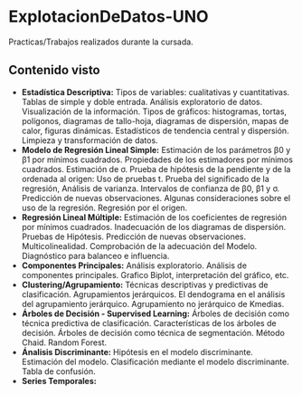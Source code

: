 # ExplotacionDeDatos-UNO
Practicas/Trabajos realizados durante la cursada.

## Contenido visto
- **Estadística Descriptiva:** Tipos de variables: cualitativas y cuantitativas. Tablas de simple y doble entrada. Análisis exploratorio de datos. Visualización de la información. Tipos de gráficos: histogramas, tortas, polígonos, diagramas de tallo-hoja, diagramas de dispersión, mapas de calor, figuras dinámicas. Estadísticos de tendencia central y dispersión. Limpieza y transformación de datos.
- **Modelo de Regresión Lineal Simple:** Estimación de los parámetros β0 y β1 por mínimos cuadrados. Propiedades de los estimadores por mínimos cuadrados. Estimación de σ. Prueba de hipótesis de la pendiente y de la ordenada al origen: Uso de pruebas t. Prueba del significado de la regresión, Análisis de varianza. Intervalos de confianza de β0, β1 y σ. Predicción de nuevas observaciones. Algunas consideraciones sobre el uso de la regresión. Regresión por el origen.
- **Regresión Lineal Múltiple:** Estimación de los coeficientes de regresión por mínimos cuadrados. Inadecuación de los diagramas de dispersión. Pruebas de Hipótesis. Predicción de nuevas observaciones. Multicolinealidad. Comprobación de la adecuación del Modelo. Diagnóstico para balanceo e influencia.
- **Componentes Principales:** Análisis exploratorio. Análisis de componentes principales. Grafico Biplot, interpretación del gráfico, etc.
- **Clustering/Agrupamiento:** Técnicas descriptivas y predictivas de clasificación. Agrupamientos jerárquicos. El dendograma en el análisis del agrupamiento jerárquico. Agrupamiento no jerárquico de Kmedias.
- **Árboles de Decisión - Supervised Learning:** Árboles de decisión como técnica predictiva de clasificación. Características de los árboles de decisión. Árboles de decisión como técnica de segmentación. Método Chaid. Random Forest.
- **Ánalisis Discriminante:** Hipótesis en el modelo discriminante. Estimación del modelo. Clasificación mediante el modelo discriminante. Tabla de confusión.
- **Series Temporales:** 
